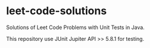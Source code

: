 # leet-code-solutions
Solutions of Leet Code Problems with Unit Tests in Java. 

This repository use JUnit Jupiter API >> 5.8.1 for testing. 
